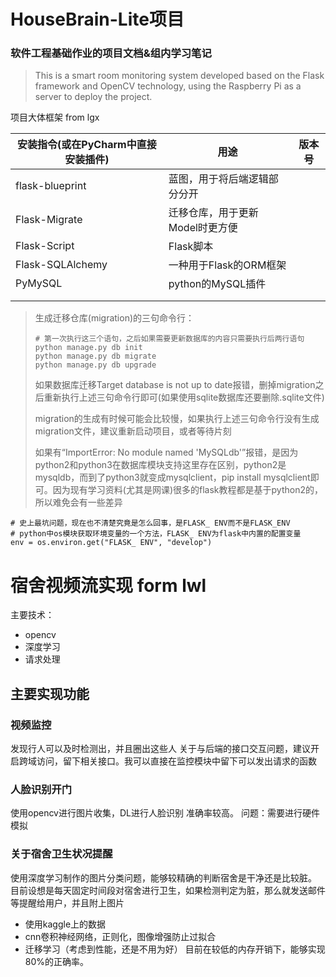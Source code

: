 # HouseBrain-Lite项目
### 软件工程基础作业的项目文档&组内学习笔记

> This is a smart room monitoring system developed based on the Flask framework and OpenCV technology, using the Raspberry Pi as a server to deploy the project.
 
项目大体框架 from lgx
 
| 安装指令(或在PyCharm中直接安装插件) | 用途                            | 版本号 |
| ----------------------------------- | ------------------------------- | ------ |
| flask-blueprint                     | 蓝图，用于将后端逻辑部分分开    |        |
| Flask-Migrate                       | 迁移仓库，用于更新Model时更方便 |        |
| Flask-Script                        | Flask脚本                       |        |
| Flask-SQLAlchemy                    | 一种用于Flask的ORM框架          |        |
| PyMySQL                             | python的MySQL插件               |        |
|                                     |                                 |         |
|                                     |                                 |        |





> 生成迁移仓库(migration)的三句命令行：
>
> ```shell
> # 第一次执行这三个语句，之后如果需要更新数据库的内容只需要执行后两行语句
> python manage.py db init
> python manage.py db migrate
> python manage.py db upgrade
> ```
>
> 如果数据库迁移Target database is not up to date报错，删掉migration之后重新执行上述三句命令行即可(如果使用sqlite数据库还要删除.sqlite文件)
>
> migration的生成有时候可能会比较慢，如果执行上述三句命令行没有生成migration文件，建议重新启动项目，或者等待片刻
>
> 如果有“ImportError: No module named 'MySQLdb'”报错，是因为python2和python3在数据库模块支持这里存在区别，python2是mysqldb，而到了python3就变成mysqlclient，pip install mysqlclient即可。因为现有学习资料(尤其是网课)很多的flask教程都是基于python2的，所以难免会有一些差异

```
# 史上最坑问题，现在也不清楚究竟是怎么回事，是FLASK_ ENV而不是FLASK_ENV
# python中os模块获取环境变量的一个方法，FLASK_ ENV为flask中内置的配置变量
env = os.environ.get("FLASK_ ENV", "develop")
```

# 宿舍视频流实现 form lwl
主要技术：
- opencv
- 深度学习
- 请求处理

## 主要实现功能

### 视频监控
发现行人可以及时检测出，并且圈出这些人
关于与后端的接口交互问题，建议开启跨域访问，留下相关接口。我可以直接在监控模块中留下可以发出请求的函数

### 人脸识别开门
使用opencv进行图片收集，DL进行人脸识别
准确率较高。
问题：需要进行硬件模拟

### 关于宿舍卫生状况提醒
使用深度学习制作的图片分类问题，能够较精确的判断宿舍是干净还是比较脏。
目前设想是每天固定时间段对宿舍进行卫生，如果检测判定为脏，那么就发送邮件等提醒给用户，并且附上图片
- 使用kaggle上的数据
- cnn卷积神经网络，正则化，图像增强防止过拟合
- 迁移学习（考虑到性能，还是不用为好）
目前在较低的内存开销下，能够实现80%的正确率。















